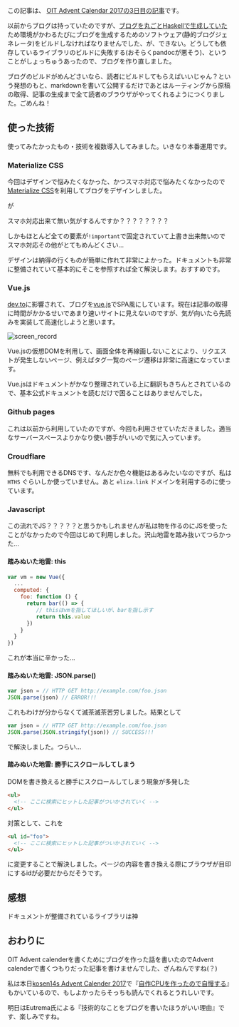 この記事は、 [OIT Advent Calendar 2017の3日目の記事](https://adventar.org/calendars/2102)です。

以前からブログは持っていたのですが、[ブログを丸ごとHaskellで生成していた](https://eliza.link/#/posts/create-blog-hakyll.html)ため環境がかわるたびにブログを生成するためのソフトウェア(静的ブログジェネレータ)をビルドしなければなりませんでした、が、できない。どうしても依存しているライブラリのビルドに失敗する(おそらくpandocが悪そう)、ということがしょっちゅうあったので、ブログを作り直しました。

ブログのビルドがめんどさいなら、読者にビルドしてもらえばいいじゃん？という発想のもと、markdownを書いて公開するだけであとはルーティングから原稿の取得、記事の生成まで全て読者のブラウザがやってくれるようにつくりました。ごめんね！

## 使った技術

使ってみたかったもの・技術を複数導入してみました。いきなり本番運用です。

### Materialize CSS

今回はデザインで悩みたくなかった、かつスマホ対応で悩みたくなかったので[Materialize CSS](http://materializecss.com/)を利用してブログをデザインしました。

が

スマホ対応出来て無い気がするんですか？？？？？？？？

しかもほとんど全ての要素が`!important`で固定されていて上書き出来無いのでスマホ対応その他がとてもめんどくさい…

デザインは納得の行くものが簡単に作れて非常によかった。ドキュメントも非常に整備されていて基本的にそこを参照すれば全て解決します。おすすめです。

### Vue.js

[dev.to](https://dev.to)に影響されて、ブログを[vue.js](https://jp.vuejs.org/index.html)でSPA風にしています。現在は記事の取得に時間がかかるせいであまり速いサイトに見えないのですが、気が向いたら先読みを実装して高速化しようと思います。

![screen_record](/static/images/blog-sample.gif)

Vue.jsの仮想DOMを利用して、画面全体を再線画しないことにより、リクエストが発生しないページ、例えばタグ一覧のページ遷移は非常に高速になっています。

Vue.jsはドキュメントがかなり整理されている上に翻訳もきちんとされているので、基本公式ドキュメントを読むだけで困ることはありませんでした。

### Github pages

これは以前から利用していたのですが、今回も利用させていただきました。適当なサーバースペースよりかなり使い勝手がいいので気に入っています。

### Croudflare

無料でも利用できるDNSです、なんだか色々機能はあるみたいなのですが、私は `HTHS` ぐらいしか使っていません。あと `eliza.link` ドメインを利用するのに使っています。

### Javascript

この流れでJS？？？？？と思うかもしれませんが私は物を作るのにJSを使ったことがなかったので今回はじめて利用しました。沢山地雷を踏み抜いてつらかった…

#### 踏みぬいた地雷: this

```javascript
var vm = new Vue({
  ...
  computed: {
    foo: function () {
      return bar(() => {
         // thisはvmを指してほしいが、barを指し示す
         return this.value
      })
    }
  }
})
```

これが本当に辛かった…

#### 踏みぬいた地雷: JSON.parse()

```javascript
var json = // HTTP GET http://example.com/foo.json
JSON.parse(json) // ERROR!!!
```

これもわけが分からなくて滅茶滅茶苦労しました。結果として

```javascript
var json = // HTTP GET http://example.com/foo.json
JSON.parse(JSON.stringify(json)) // SUCCESS!!!
```

で解決しました。つらい…

#### 踏みぬいた地雷: 勝手にスクロールしてしまう

DOMを書き換えると勝手にスクロールしてしまう現象が多発した

```html
<ul>
  <!-- ここに検索にヒットした記事がついかされていく -->
</ul>
```

対策として、これを

```html
<ul id="foo">
  <!-- ここに検索にヒットした記事がついかされていく -->
</ul>
```

に変更することで解決しました。ページの内容を書き換える際にブラウザが目印にするidが必要だからだそうです。

## 感想

ドキュメントが整備されているライブラリは神

## おわりに

OIT Advent calenderを書くためにブログを作った話を書いたのでAdvent calenderで書くつもりだった記事を書けませんでした、ざんねんですね(？)

私は本日[kosen14s Advent Calender 2017](https://adventar.org/calendars/2388)で『[自作CPUを作ったので自慢する](/#/posts/create-cpu.html)』もかいているので、もしよかったらそっちも読んでくれるとうれしいです。

明日はEutrema氏による『技術的なことをブログを書いたほうがいい理由』です、楽しみですね。


